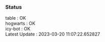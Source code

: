 ### Status


table : OK  
hogwarts : OK  
icy-bot : OK  
Latest Update : 2023-03-20 11:07:22.652827
